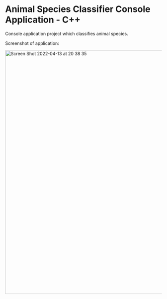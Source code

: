 # Animal Species Classifier Console Application - C++

Console application project which classifies animal species. 

Screenshot of application:

<img width="781" alt="Screen Shot 2022-04-13 at 20 38 35" src="https://user-images.githubusercontent.com/63939366/163238559-4e797b40-39eb-4ec7-bce7-cc47c13b770b.png">
